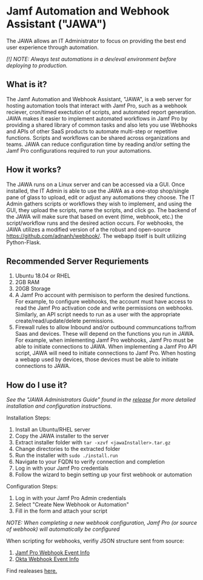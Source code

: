 # Jamf Automation and Webhook Assistant ("JAWA")
The JAWA allows an IT Administrator to focus on providing the best end user experience through automation.

*[!] NOTE: Always test automations in a dev/eval environment before deploying to production.*

## What is it?

The Jamf Automation and Webhook Assistant, "JAWA", is a web server for hosting automation tools that interact with Jamf Pro, such as a webhook reciever, cron/timed exectution of scripts, and automated report generation.  JAWA makes it easier to implement automated workflows in Jamf Pro by providing a shared library of common tasks and also lets you use Webhooks and APIs of other SaaS products to automate multi-step or repetitive functions.  Scripts and workflows can be shared across organizations and teams. JAWA can reduce configuration time by reading and/or setting the Jamf Pro configurations required to run your automations. 

## How it works?

The JAWA runs on a Linux server and can be accessed via a GUI. Once installed, the IT Admin is able to use the JAWA as a one-stop shop/single pane of glass to upload, edit or adjust any automations they choose. The IT Admin gathers scripts or workflows they wish to implement, and using the GUI, they upload the scripts, name the scripts, and click go. The backend of the JAWA will make sure that based on event (time, webhook, etc.) the script/workflow runs and the desired action occurs. For webhooks, the JAWA utilizes a modified version of a the robust and open-source https://github.com/adnanh/webhook/. The webapp itself is built utilizing Python-Flask.

## Recommended Server Requriements
1. Ubuntu 18.04 or RHEL
2. 2GB RAM
3. 20GB Storage
4. A Jamf Pro account with permisison to perform the desired functions. For example, to configure webhooks, the  account must have access to read the Jamf Pro activation code and write permissions on webhooks. Similarly, an API script needs to run as a user with the appropriate create/read/update/delete permissions. 
5. Firewall rules to allow Inbound and/or outbound communcations to/from Saas and devices. These will depend on the functions you run in JAWA. For example, when imlementing Jamf Pro webhooks, Jamf Pro must be able to initiate connections to JAWA. When implementing a Jamf Pro API script, JAWA will need to initiate connections to Jamf Pro. When hosting a webapp used by devices, those devices must be able to initiate connections to JAWA.  

## How do I use it?

*See the "JAWA Administrators Guide" found in the [release](https://github.com/jamf/JAWA/releases) for more detailed installation and configuration instructions.*

Installation Steps:
1. Install an Ubuntu/RHEL server
2. Copy the JAWA installer to the server
3. Extract installer folder with `tar -xzvf <jawaInstaller>.tar.gz`
4. Change directories to the extracted folder
5. Run the installer with `sudo ./install.run`
6. Navigate to your FQDN to verify connection and completion
7. Log in with your Jamf Pro credentials
8. Follow the wizard to begin setting up your first webhook or automation

Configuration Steps:
1. Log in with your Jamf Pro Admin credentials
2. Select "Create New Webhook or Automation"
3. Fill in the form and attach your script

*NOTE: When completing a new webhook configuration, Jamf Pro (or source of webhook) will automatically be configured*

When scripting for webhooks, verifiy JSON structure sent from source:
1. [Jamf Pro Webhook Event Info](https://developer.jamf.com/webhooks)
2. [Okta Webhook Event Info](https://developer.okta.com/docs/reference/api/event-types/?q=event-hook-eligible)

Find realeases [here.](https://github.com/jamf/JAWA/releases)
